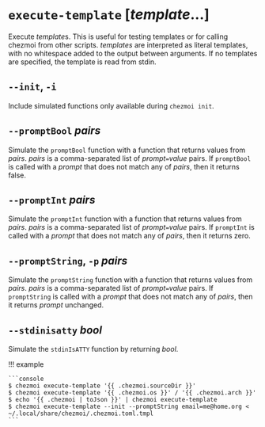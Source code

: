 # `execute-template` [*template*...]

Execute *template*s. This is useful for testing templates or for calling
chezmoi from other scripts. *templates* are interpreted as literal templates,
with no whitespace added to the output between arguments. If no templates are
specified, the template is read from stdin.

## `--init`, `-i`

Include simulated functions only available during `chezmoi init`.

## `--promptBool` *pairs*

Simulate the `promptBool` function with a function that returns values from
*pairs*. *pairs* is a comma-separated list of *prompt*`=`*value* pairs. If
`promptBool` is called with a *prompt* that does not match any of *pairs*, then
it returns false.

## `--promptInt` *pairs*

Simulate the `promptInt` function with a function that returns values from
*pairs*. *pairs* is a comma-separated list of *prompt*`=`*value* pairs. If
`promptInt` is called with a *prompt* that does not match any of *pairs*, then
it returns zero.

## `--promptString`, `-p` *pairs*

Simulate the `promptString` function with a function that returns values from
*pairs*. *pairs* is a comma-separated list of *prompt*`=`*value* pairs. If
`promptString` is called with a *prompt* that does not match any of *pairs*,
then it returns *prompt* unchanged.

## `--stdinisatty` *bool*

Simulate the `stdinIsATTY` function by returning *bool*.

!!! example

    ```console
    $ chezmoi execute-template '{{ .chezmoi.sourceDir }}'
    $ chezmoi execute-template '{{ .chezmoi.os }}' / '{{ .chezmoi.arch }}'
    $ echo '{{ .chezmoi | toJson }}' | chezmoi execute-template
    $ chezmoi execute-template --init --promptString email=me@home.org < ~/.local/share/chezmoi/.chezmoi.toml.tmpl
    ```
